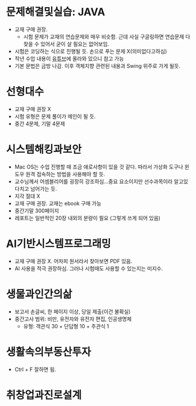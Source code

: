 # 문제해결및실습: JAVA
- 교재 구매 권장.
	- 시험 문제가 교재의 연습문제와 매우 비슷함. 근데 사실 구글링하면 연습문제 다 찾을 수 있어서 굳이 살 필요는 없어보임.
- 시험은 코딩하는 식으로 진행될 듯. 손으로 푸는 문제 X(의미없다고하심)
- 작년 수업 내용이 [유튜브](https://www.youtube.com/live/NQEd-wTh6R0?si=UGeBi_wxOAwfe4mU)에 올라와 있으니 참고 가능
- 기본 문법은 금방 나감. 이후 객체지향 관련된 내용과 Swing 위주로 가게 될듯.
# 선형대수
- 교재 구매 권장 X
- 시험 유형은 문제 풀이가 메인이 될 듯.
- 중간 4문제, 기말 4문제
# 시스템해킹과보안
- Mac OS는 수업 진행할 때 조금 애로사항이 있을 것 같다. 따라서 가상화 도구나 윈도우 원격 접속하는 방법을 사용해야 할 듯.
- 교수님께서 어셈블리어를 굉장히 강조하심...중요 요소이지만 선수과목이라 알고있다치고 넘어가는 듯.
- 지각 절대 X
- 교재 구매 권장. 교재는 ebook 구매 가능
- 중간기말 300페이지
- 레포트는 일반적인 20장 내외의 분량이 필요 (그렇게 쓰게 되어 있음)
# AI기반시스템프로그래밍
- 교재 구매 권장 X. 어차피 원서라서 찾아보면 PDF 있음.
- AI 사용을 적극 권장하심. 그러나 시험때도 사용할 수 있는지는 미지수.
# 생물과인간의삶
- 보고서 손글씨, 한 페이지 이상, 당일 제출(이건 불확실)
- 중간고사 범위: 비만, 유전자와 유전자 편집, 인공생명체
	- 유형: 객관식 30 + 단답형 10 + 주관식 1
# 생활속의부동산투자
- Ctrl + F 잘하면 됨. 
# 취창업과진로설계